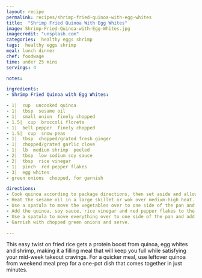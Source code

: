 ```yaml
---
layout: recipe
permalink: recipes/shrimp-fried-quinoa-with-egg-whites
title:  "Shrimp Fried Quinoa With Egg Whites"
image: Shrimp-Fried-Quinoa-with-Egg-Whites.jpg
imagecredit: "unsplash.com"
categories:  healthy eggs shrimp
tags:  healthy eggs shrimp
meal: lunch dinner
chef: foodwage
time: under 25 mins
servings: 4

notes:

ingredients:
- Shrimp Fried Quinoa with Egg Whites:

- 1|  cup  uncooked quinoa
- 1|  tbsp  sesame oil
- 1|  small onion  finely chopped
- 1.5|  cup  broccoli florets
- 1|  bell pepper  finely chopped
- 1.5|  cup  snow peas
- 1|  tbsp  chopped/grated fresh ginger
- 1|  chopped/grated garlic clove
- 1|  lb  medium shrimp  peeled
- 2|  tbsp  low sodium soy sauce
- 2|  tbsp  rice vinegar
- 1|  pinch  red pepper flakes
- 3|  egg whites
- green onions  chopped, for garnish

directions:
- Cook quinoa according to package directions, then set aside and allow to cool.
- Heat the sesame oil in a large skillet or wok over medium-high heat. Add all the vegetables, ginger and garlic, and cook for 4–5 minutes, until the vegetables are tender.
- Use a spatula to move the vegetables over to one side of the pan and add the shrimp to the empty pan space. Cook the shrimp for 3–4 minutes, stirring occasionally.
- Add the quinoa, soy sauce, rice vinegar and red pepper flakes to the pan and stir to mix everything evenly.
- Use a spatula to move everything over to one side of the pan and add the egg whites to the empty pan space. Scramble the egg whites until they’re fully cooked, then mix the scrambled egg white bits in with the rest of the mixture.
- Garnish with chopped green onions and serve.

---
```


This easy twist on fried rice gets a protein boost from quinoa, egg whites and shrimp, making it a filling meal that will keep you full while satisfying your mid-week takeout cravings. For a quicker meal, use leftover quinoa from weekend meal prep for a one-pot dish that comes together in just minutes.